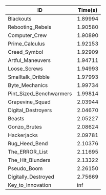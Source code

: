 |ID|Time(s)|
|-|-|
|Blackouts|1.89994|
|Rebooting_Rebels|1.90580|
|Computer_Crew|1.90890|
|Prime_Calculus|1.92153|
|Creed_Symbol|1.92909|
|Artful_Maneuvers|1.94711|
|Loose_Screws|1.94993|
|Smalltalk_Dribble|1.97993|
|Byte_Mechanics|1.99734|
|Pint_Sized_Benchwarmers|1.99814|
|Grapevine_Squad|2.03944|
|Digital_Destroyers|2.04670|
|Beasts|2.05227|
|Gonzo_Brutes|2.08624|
|Hackerjacks|2.09781|
|Rug_Heed_Bend|2.10376|
|The_ERROR_List|2.11695|
|The_Hit_Blunders|2.13322|
|Pseudo_Boom|2.26150|
|Digitally_Destroyed|2.75669|
|Key_to_Innovation|inf|
